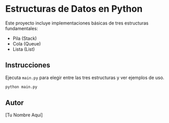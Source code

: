 # Estructuras de Datos en Python

Este proyecto incluye implementaciones básicas de tres estructuras fundamentales:

- Pila (Stack)
- Cola (Queue)
- Lista (List)

## Instrucciones

Ejecuta `main.py` para elegir entre las tres estructuras y ver ejemplos de uso.

```bash
python main.py
```

## Autor
[Tu Nombre Aquí]
